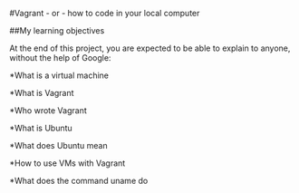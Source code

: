 #Vagrant - or - how to code in your local computer

##My learning objectives

At the end of this project, you are expected to be able to explain to anyone, without the help of Google:

*What is a virtual machine

*What is Vagrant

*Who wrote Vagrant

*What is Ubuntu

*What does Ubuntu mean

*How to use VMs with Vagrant

*What does the command uname do
